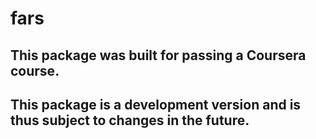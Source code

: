 # fars
## This package was built for passing a Coursera course.
## This package is a development version and is thus subject to changes in the future.

